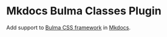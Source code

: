 # Mkdocs Bulma Classes Plugin

Add support to [Bulma CSS framework](https://bulma.io) in [Mkdocs](https://www.mkdocs.org).
